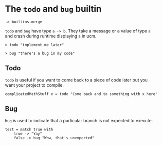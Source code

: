 # The `todo` and `bug` builtin

```ucm:hide
.> builtins.merge
```

`todo` and `bug` have type `a -> b`. They take a message or a value of type `a` and crash during runtime displaying `a` in ucm.
```unison:error
> todo "implement me later"
```
```unison:error
> bug "there's a bug in my code"
```

## Todo
`todo` is useful if you want to come back to a piece of code later but you want your project to compile.
```unison
complicatedMathStuff x = todo "Come back and to something with x here"
```

## Bug
`bug` is used to indicate that a particular branch is not expected to execute.
```unison
test = match true with
    true -> "Yay"
    false -> bug "Wow, that's unexpected"
```

